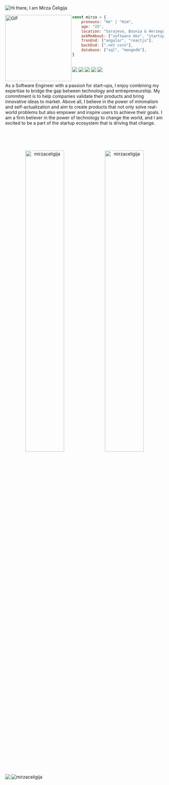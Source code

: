 <picture>
  <source media="(prefers-color-scheme: dark)" srcset="https://readme-typing-svg.herokuapp.com?font=Poppins&size=32&pause=1000&color=FFFFFF&background=FFFFFF00&width=500&lines=Hi+there+%F0%9F%91%8B+I+am+Mirza+%C4%8Celigija">
  <source media="(prefers-color-scheme: light)" srcset="https://readme-typing-svg.herokuapp.com?font=Poppins&size=32&pause=1000&color=222222&background=FFFFFF00&width=500&lines=Hi+there+%F0%9F%91%8B+I+am+Mirza+%C4%8Celigija">
  <img alt="Hi there, I am Mirza Čeligija" src="https://readme-typing-svg.herokuapp.com?font=Poppins&size=32&pause=1000&color=B6B6B6&background=FFFFFF00&width=435&lines=Hi+there+%F0%9F%91%8B+I+am+Mirza+%C4%8Celigija">
</picture>

<div>
  <div align="left" width:30%;">
    <img align="left" height="210px" alt="GIF" src="https://media.giphy.com/media/CVtNe84hhYF9u/giphy.gif" />
  </div>

  ```javascript
  const mirza = {
      pronouns: "He" | "Him",
      age: "25",
      location: "Sarajevo, Bosnia & Herzegovina",
      askMeAbout: ["software dev", "startup dev"],
      fronEnd: ["angular", "reactjs"],
      backEnd: [".net core"],
      database: ["sql", "mongodb"],
  }
  ```
</div>

<br/>

<div>
  <img src="https://img.shields.io/badge/Docker-%230db7ed.svg?style=flat&logo=docker&logoColor=white" />
  <img src="https://img.shields.io/badge/Angular-DD0031?style=flat&logo=angular&logoColor=white" />
  <img src="https://img.shields.io/badge/React-20232A?style=flat&logo=react&logoColor=61DAFB" />
  <img src="https://img.shields.io/badge/.NET-512BD4?style=flat&logo=dotnet&logoColor=white" />
  <img src="https://img.shields.io/badge/MS%20SQL%20Sever-00000F?style=flat&logo=microsoft%20sql%20server&logoColor=white" />
</div>

<br>

As a Software Engineer with a passion for start-ups, I enjoy combining my expertise to bridge the gap between technology and entrepreneurship. My commitment is to help companies validate their products and bring innovative ideas to market. Above all, I believe in the power of minimalism and self-actualization and aim to create products that not only solve real-world problems but also empower and inspire users to achieve their goals. I am a firm believer in the power of technology to change the world, and I am excited to be a part of the startup ecosystem that is driving that change.

<br/>
<br/>
<br/>

<p align="center">
	  <img width="49.5%" src="https://github-readme-stats.vercel.app/api?username=mirzaceligija&show_icons=true&theme=tokyonight&hide_border=true&locale=en" alt="mirzaceligija">
	<img width="49.5%" src="https://github-readme-streak-stats.herokuapp.com/?user=mirzaceligija&show_icons=true&theme=tokyonight&hide_border=true&locale=en" alt="mirzaceligija">
	<br/>
</p>

<br/>
<br/>

<a href="https://www.linkedin.com/in/mirzaceligija/" target="_blank">
  <img align="left" src="https://img.shields.io/badge/LinkedIn-%230077B5.svg?style=flat&logo=linkedin&logoColor=white"/>
</a>
<img src="https://komarev.com/ghpvc/?username=mirzaceligija&label=Profile%20views&color=0e75b6&style=flat" alt="mirzaceligija" />

